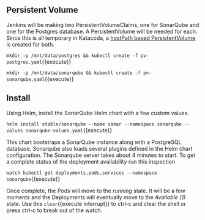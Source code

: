 ## Persistent Volume ##

Jenkins will be making two PersistentVolumeClaims, one for SonarQube and one for the Postgres database. A PersistentVolume will be needed for each. Since this is all temporary in Katacoda, a [hostPath based PersistentVolume](https://kubernetes.io/docs/tasks/configure-pod-container/configure-persistent-volume-storage/#create-a-persistentvolume) is created for both.

`mkdir -p /mnt/data/postgres && kubectl create -f pv-postgres.yaml`{{execute}}

`mkdir -p /mnt/data/sonarqube && kubectl create -f pv-sonarqube.yaml`{{execute}}

## Install ##

Using Helm, install the SonarQube Helm chart with a few custom values.

`helm install stable/sonarqube --name sonar --namespace sonarqube --values sonarqube-values.yaml`{{execute}}

This chart bootstraps a SonarQube instance along with a PostgreSQL database. Sonarqube also loads several plugins defined in the Helm chart configuration. The Sonarqube server takes about 4 minutes to start. To get a complete status of the deployment availability run this inspection

`watch kubectl get deployments,pods,services --namespace sonarqube`{{execute}}

Once complete, the Pods will move to the _running_ state. It will be a few moments and the Deployments will eventually move to the _Available (1)_ state. Use this ```clear```{{execute interrupt}} to ctrl-c and clear the shell or press ctrl-c to break out of the watch.
